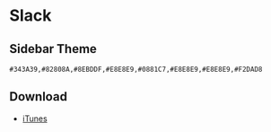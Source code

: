# Slack

## Sidebar Theme

```
#343A39,#82808A,#8EBDDF,#E8E8E9,#0881C7,#E8E8E9,#E8E8E9,#F2DAD8
```

## Download

- [iTunes](https://itunes.apple.com/jp/app/slack/id803453959?mt=12)

